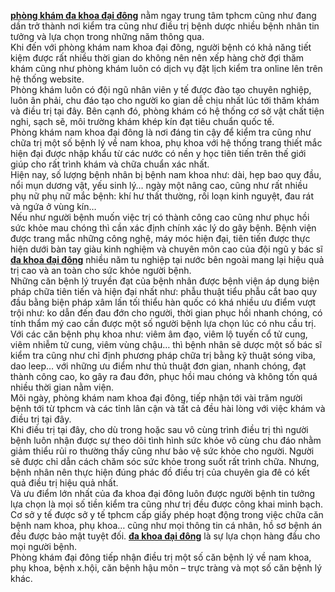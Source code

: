 <p><a href="http://giadinh.net.vn/song-khoe/phong-kham-da-khoa-dai-dong-noi-kham-phu-khoa-ngoai-gio-tai-tphcm-20170725144339645.htm"><strong>phòng khám đa khoa đại đông</strong></a>&nbsp;nằm ngay trung tâm tphcm cũng như đang dần trở thành nơi kiểm tra cũng như điều trị bệnh dược nhiều bệnh nhân tin tưởng và lựa chọn trong những năm thông qua.<br />
Khi đến với phòng khám nam khoa đại đông, người bệnh có khả năng tiết kiệm được rất nhiều thời gian do không nên nên xếp hàng chờ đợi thăm khám cũng như phòng khám luôn có dịch vụ đặt lịch kiểm tra online lên trên hệ thống website.<br />
Phòng khám luôn có đội ngũ nhân viên y tế được đào tạo chuyên nghiệp, luôn ân phải, chu đáo tạo cho người ko gian dễ chịu nhất lúc tới thăm khám và điều trị tại đây. Bên cạnh đó, phòng khám có hệ thống cơ sở vật chất tiện nghi, sạch sẽ, môi trường khám khép kín đạt tiêu chuẩn quốc tế.<br />
Phòng khám nam khoa đại đông là nơi đáng tin cậy để kiểm tra cũng như chữa trị một số bệnh lý về nam khoa, phụ khoa với hệ thống trang thiết mắc hiện đại được nhập khẩu từ các nước có nền y học tiên tiến trên thế giới giúp cho rất trình khám và chữa chuẩn xác nhất.<br />
Hiện nay, số lượng bệnh nhân bị bệnh nam khoa như: dài, hẹp bao quy đầu, nổi mụn dương vật, yếu sinh lý&hellip; ngày một nâng cao, cũng như rất nhiều phụ nữ phụ nữ mắc bệnh: khí hư thất thường, rối loạn kinh nguyệt, đau rát và ngứa ở vùng kín&hellip;<br />
Nếu như người bệnh muốn việc trị có thành công cao cũng như phục hồi sức khỏe mau chóng thì cần xác định chính xác lý do gây bệnh. Bệnh viện được trang mắc những công nghệ, máy móc hiện đại, tiên tiến được thực hiện dưới bàn tay giàu kinh nghiệm và chuyên môn cao của đội ngũ y bác sĩ <a href="http://www.24h.com.vn/tin-tuc-suc-khoe/phong-kham-da-khoa-dai-dong-tam-huyet-gat-niem-tin-c683a862592.html"><strong>đa khoa đại đông</strong></a>&nbsp;nhiều năm tu nghiệp tại nước bên ngoài mang lại hiệu quả trị cao và an toàn cho sức khỏe người bệnh.<br />
Những căn bệnh lý truyền đạt của bệnh nhân được bệnh viện áp dụng biện pháp chữa tiên tiến và hiện đại nhất như: phẫu thuật tiểu phẫu cắt bao quy đầu bằng biện pháp xâm lấn tối thiểu hàn quốc có khá nhiều ưu điểm vượt trội như: ko dẫn đến đau đớn cho người, thời gian phục hồi nhanh chóng, có tính thẩm mý cao cần được một số người bệnh lựa chọn lúc có nhu cầu trị.<br />
Với các căn bệnh phụ khoa như: viêm âm đạo, viêm lộ tuyến cổ tử cung, viêm nhiễm tử cung, viêm vùng chậu&hellip; thì bệnh nhân sẽ dược một số bác sĩ kiểm tra cũng như chỉ định phương pháp chữa trị bằng kỹ thuật sóng viba, dao leep&hellip; với những ưu điểm như thủ thuật đơn gian, nhanh chóng, đạt thành công cao, ko gây ra đau đớn, phục hồi mau chóng và không tốn quá nhiều thời gian nằm viện.<br />
Mõi ngày, phòng khám nam khoa đại đông, tiếp nhận tới vài trăm người bệnh tới từ tphcm và các tỉnh lân cận và tất cả đều hài lòng với việc khám và điều trị tại đây.<br />
Khi điều trị tại đây, cho dù trong hoặc sau vô cùng trình điều trị thì người bệnh luôn nhận được sự theo dõi tình hình sức khỏe vô cùng chu đáo nhằm giảm thiểu rủi ro thường thấy cũng như bảo vệ sức khỏe cho người. Người sẽ được chỉ dẫn cách chăm sóc sức khỏe trong suốt rất trình chữa. Nhưng, bệnh nhân nên thực hiện đúng phác đồ điều trị của chuyên gia đê có kết quả điều trị hiệu quả nhất.<br />
Và ưu điểm lớn nhất của đa khoa đại đông luôn được người bệnh tin tưởng lựa chọn là mọi số tiền kiểm tra cũng như trị đều được công khai minh bạch. Cơ sở y tế được sở y tế tphcm cấp giấy phép hoạt động trong việc chữa căn bệnh nam khoa, phụ khoa&hellip; cũng như mọi thông tin cá nhân, hồ sơ bệnh án đều được bảo mật tuyệt đối. <a href="http://giadinh.net.vn/song-khoe/phong-kham-da-khoa-dai-dong-noi-kham-phu-khoa-ngoai-gio-tai-tphcm-20170725144339645.htm"><strong>đa khoa đại đông</strong></a>&nbsp;là sự lựa chọn hàng đầu cho mọi người bệnh.<br />
Phòng khám đại đông tiếp nhận điều trị một số căn bệnh lý về nam khoa, phụ khoa, bệnh x.hội, căn bệnh hậu môn &ndash; trực tràng và mọt số căn bệnh lý khác.</p>

<p>&nbsp;</p>
